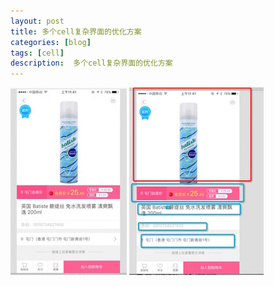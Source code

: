 ```yaml
---
layout: post
title: 多个cell复杂界面的优化方案
categories: [blog]
tags: [cell]
description:  多个cell复杂界面的优化方案
---  
```


![效果图1](/img/targets_post/test_1.jpeg) ![效果图2](/img/targets_post/test_2.jpeg)
  
